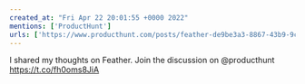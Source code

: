 ```yaml
---
created_at: "Fri Apr 22 20:01:55 +0000 2022"
mentions: ['ProductHunt']
urls: ['https://www.producthunt.com/posts/feather-de9be3a3-8867-43b9-9ccc-aaf927291909']
---
```


I shared my thoughts on Feather. Join the discussion on @producthunt https://t.co/fh0oms8JiA